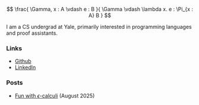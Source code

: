 <script type="text/javascript" async
    src="https://cdn.jsdelivr.net/npm/mathjax@3/es5/tex-mml-chtml.js">
</script>
<script type="text/javascript">
    window.MathJax = {
        tex: {
            inlineMath: [['$', '$'], ['\\(', '\\)']],
            displayMath: [['$$', '$$'], ['\\[', '\\]']]
        }
    };
</script>

$$
\frac{
  \Gamma, x : A \vdash e : B
}{
  \Gamma \vdash \lambda x. e : \Pi_{x : A} B
}
$$

I am a CS undergrad at Yale, primarily interested in programming languages and proof assistants.

### Links

- [Github](https://github.com/ehatti)
- [LinkedIn](https://www.linkedin.com/in/eashan-hatti-777387288)

### Posts

- [Fun with $\epsilon$-calculi](posts/epsilon_calculi.html) (August 2025)
